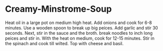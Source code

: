 # Creamy-Minstrome-Soup
Heat oil in a large pot on medium high heat. Add onions and cook for 6-8 minutes. Use a wooden spoon to break up big peices. Add garlic and stir 30 seconds. Next, stir in the sauce and the broth. break noodles to inch long peices and stir in. With the heat on medium, cook for 12-15 minutes. Stir in the spinach and cook till wilted. Top with cheese and basil.